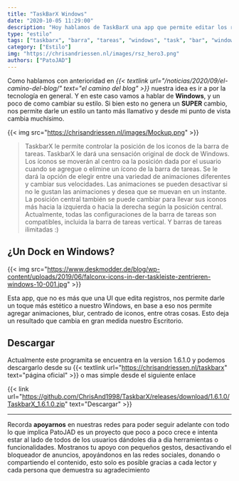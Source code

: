 ```yaml
---
title: "TaskBarX Windows"
date: "2020-10-05 11:29:00"
description: "Hoy hablamos de TaskBarX una app que permite editar los registros para mejorar la visualizacion de la Barra de Tareas."
type: "estilo"
tags: ["taskbarx", "barra", "tareas", "windows", "task", "bar", "windows", "centrar", "iconos", "blur"]
category: ["Estilo"]
img: "https://chrisandriessen.nl/images/rsz_hero3.png"
authors: ["PatoJAD"]
---
```




Como hablamos con anterioridad en *{{< textlink url="/noticias/2020/09/el-camino-del-blog/" text="el camino del blog" >}}* nuestra idea es ir a por la tecnología en general. Y en este caso vamos a hablar de **Windows**, y un poco de como cambiar su estilo. Si bien esto no genera un **SUPER** cambio, nos permite darle un estilo un tanto más llamativo y desde mi punto de vista cambia muchísimo.


{{< img src="https://chrisandriessen.nl/images/Mockup.png" >}}


> TaskbarX le permite controlar la posición de los iconos de la barra de tareas. TaskbarX le dará una sensación original de dock de Windows. Los íconos se moverán al centro oa la posición dada por el usuario cuando se agregue o elimine un ícono de la barra de tareas. Se le dará la opción de elegir entre una variedad de animaciones diferentes y cambiar sus velocidades. Las animaciones se pueden desactivar si no le gustan las animaciones y desea que se muevan en un instante. La posición central también se puede cambiar para llevar sus iconos más hacia la izquierda o hacia la derecha según la posición central. Actualmente, todas las configuraciones de la barra de tareas son compatibles, incluida la barra de tareas vertical. Y barras de tareas ilimitadas :)




## ¿Un Dock en Windows?


{{< img src="https://www.deskmodder.de/blog/wp-content/uploads/2019/06/falconx-icons-in-der-taskleiste-zentrieren-windows-10-001.jpg" >}}


Esta app, que no es más que una UI que edita registros, nos permite darle un toque más estético a nuestro Windows, en base a eso nos permite agregar animaciones, blur, centrado de iconos, entre otras cosas. Esto deja un resultado que cambia en gran medida nuestro Escritorio.




## Descargar



Actualmente este programita se encuentra en la version 1.6.1.0 y podemos descargarlo desde su {{< textlink url="https://chrisandriessen.nl/taskbarx" text="página oficial" >}} o mas simple desde el siguiente enlace


{{< link url="https://github.com/ChrisAnd1998/TaskbarX/releases/download/1.6.1.0/TaskbarX_1.6.1.0.zip" text="Descargar" >}}



---



Recorda **apoyarnos** en nuestras redes para poder seguir adelante con todo lo que implica PatoJAD es un proyecto que poco a poco crece e intenta estar al lado de todos de los usuarios dándoles dia a dia herramientas o funcionalidades. Mostranos tu apoyo con pequeños gestos, desactivando el bloqueador de anuncios, apoyándonos en las redes sociales, donando o compartiendo el contenido, esto solo es posible gracias a cada lector y cada persona que demuestra su agradecimiento
